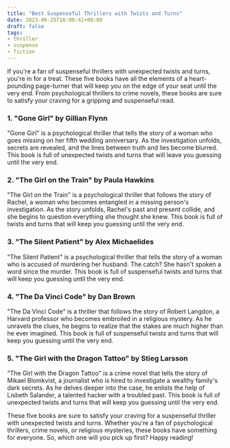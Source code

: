 ```yaml
---
title: "Best Suspenseful Thrillers with Twists and Turns"
date: 2023-06-25T16:00:41+00:00
draft: false
tags:
- thriller
- suspense
- fiction
---
```


If you're a fan of suspenseful thrillers with unexpected twists and turns, you're in for a treat. These five books have all the elements of a heart-pounding page-turner that will keep you on the edge of your seat until the very end. From psychological thrillers to crime novels, these books are sure to satisfy your craving for a gripping and suspenseful read.

### 1. "Gone Girl" by Gillian Flynn

"Gone Girl" is a psychological thriller that tells the story of a woman who goes missing on her fifth wedding anniversary. As the investigation unfolds, secrets are revealed, and the lines between truth and lies become blurred. This book is full of unexpected twists and turns that will leave you guessing until the very end.

### 2. "The Girl on the Train" by Paula Hawkins

"The Girl on the Train" is a psychological thriller that follows the story of Rachel, a woman who becomes entangled in a missing person's investigation. As the story unfolds, Rachel's past and present collide, and she begins to question everything she thought she knew. This book is full of twists and turns that will keep you guessing until the very end.

### 3. "The Silent Patient" by Alex Michaelides

"The Silent Patient" is a psychological thriller that tells the story of a woman who is accused of murdering her husband. The catch? She hasn't spoken a word since the murder. This book is full of suspenseful twists and turns that will keep you guessing until the very end.

### 4. "The Da Vinci Code" by Dan Brown

"The Da Vinci Code" is a thriller that follows the story of Robert Langdon, a Harvard professor who becomes embroiled in a religious mystery. As he unravels the clues, he begins to realize that the stakes are much higher than he ever imagined. This book is full of suspenseful twists and turns that will keep you guessing until the very end.

### 5. "The Girl with the Dragon Tattoo" by Stieg Larsson

"The Girl with the Dragon Tattoo" is a crime novel that tells the story of Mikael Blomkvist, a journalist who is hired to investigate a wealthy family's dark secrets. As he delves deeper into the case, he enlists the help of Lisbeth Salander, a talented hacker with a troubled past. This book is full of unexpected twists and turns that will keep you guessing until the very end.

These five books are sure to satisfy your craving for a suspenseful thriller with unexpected twists and turns. Whether you're a fan of psychological thrillers, crime novels, or religious mysteries, these books have something for everyone. So, which one will you pick up first? Happy reading!